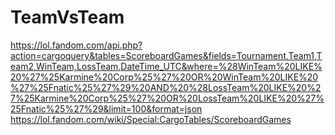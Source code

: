 # TeamVsTeam
https://lol.fandom.com/api.php?action=cargoquery&tables=ScoreboardGames&fields=Tournament,Team1,Team2,WinTeam,LossTeam,DateTime_UTC&where=%28WinTeam%20LIKE%20%27%25Karmine%20Corp%25%27%20OR%20WinTeam%20LIKE%20%27%25Fnatic%25%27%29%20AND%20%28LossTeam%20LIKE%20%27%25Karmine%20Corp%25%27%20OR%20LossTeam%20LIKE%20%27%25Fnatic%25%27%29&limit=100&format=json
https://lol.fandom.com/wiki/Special:CargoTables/ScoreboardGames
